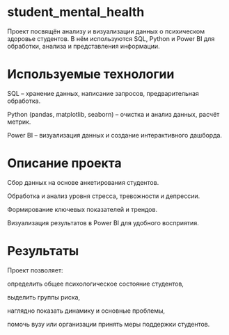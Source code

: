 # student_mental_health
Проект посвящён анализу и визуализации данных о психическом здоровье студентов.
В нём используются SQL, Python и Power BI для обработки, анализа и представления информации.

 # Используемые технологии
SQL – хранение данных, написание запросов, предварительная обработка.

Python (pandas, matplotlib, seaborn) – очистка и анализ данных, расчёт метрик.

Power BI – визуализация данных и создание интерактивного дашборда.

# Описание проекта
Сбор данных на основе анкетирования студентов.

Обработка и анализ уровня стресса, тревожности и депрессии.

Формирование ключевых показателей и трендов.

Визуализация результатов в Power BI для удобного восприятия.

# Результаты
Проект позволяет:

определить общее психологическое состояние студентов,

выделить группы риска,

наглядно показать динамику и основные проблемы,

помочь вузу или организации принять меры поддержки студентов.
